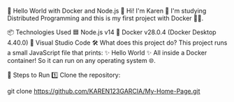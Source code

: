 🚀 Hello World with Docker and Node.js 🐳
Hi! I'm Karen 🌸
I'm studying Distributed Programming and this is my first project with Docker 🧑‍💻.

📦 Technologies Used
🟦 Node.js v14
🐳 Docker v28.0.4 (Docker Desktop 4.40.0)
📁 Visual Studio Code
🛠️ What does this project do?
This project runs a small JavaScript file that prints:
✨ Hello World ✨
All inside a Docker container! So it can run on any operating system 🌐.

🧰 Steps to Run
1️⃣ Clone the repository:

git clone https://github.com/KAREN123GARCIA/My-Home-Page.git
